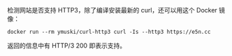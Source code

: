 <p>检测网站是否支持 HTTP3，除了编译安装最新的 curl，还可以用这个 Docker 镜像：</p><pre><code>docker run --rm ymuski/curl-http3 curl -Is --http3 https://e5n.cc<br></code></pre><p>返回的信息中有 HTTP/3 200 即表示支持。</p>